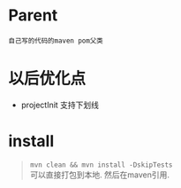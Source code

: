 # Parent
    自己写的代码的maven pom父类
    
    
# 以后优化点
 * projectInit 支持下划线
 
# install
> `mvn clean && mvn install -DskipTests` <br />
可以直接打包到本地. 然后在maven引用.



 
 

